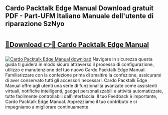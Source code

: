 ## Cardo Packtalk Edge Manual Download gratuit PDF - Part-UFM Italiano Manuale dell'utente di riparazione SzNyo

# <h2><a href="http://dfazem.blite.top/?on=Cardo+Packtalk+Edge+Manual">🔗Download 👉🔴 Cardo Packtalk Edge Manual</a></h2>

[![Cardo Packtalk Edge Manual download](https://i.imgur.com/lujVjoI.png)](http://dfazem.blite.top/?on=Cardo+Packtalk+Edge+Manual)
Navigare in sicurezza questa guida ti guiderà in modo sicuro attraverso il processo di configurazione, utilizzo e manutenzione del tuo nuovo Cardo Packtalk Edge Manual. Familiarizzare con la confezione prima di smaltire la confezione, assicurarsi di aver conservato tutti gli accessori necessari. Cardo Packtalk Edge Manual offre agli utenti una serie di funzionalità avanzate come assistenti virtuali, notifiche intelligenti, gadget personalizzabili e attività automatizzate, tutte facilmente controllabili dall'interfaccia. Il tuo Feedback è importante, Cardo Packtalk Edge Manual. Apprezziamo il tuo contributo e ci impegniamo a migliorare continuamente.
